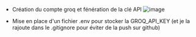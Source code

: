 - Création du compte groq et fénération de la clé API
![image](https://github.com/user-attachments/assets/f08d5046-afbc-48f9-b511-495899ed16ba)

- Mise en place d'un fichier .env pour stocker la GROQ_API_KEY (et je la rajoute dans le .gitignore pour éviter de la push sur github)
